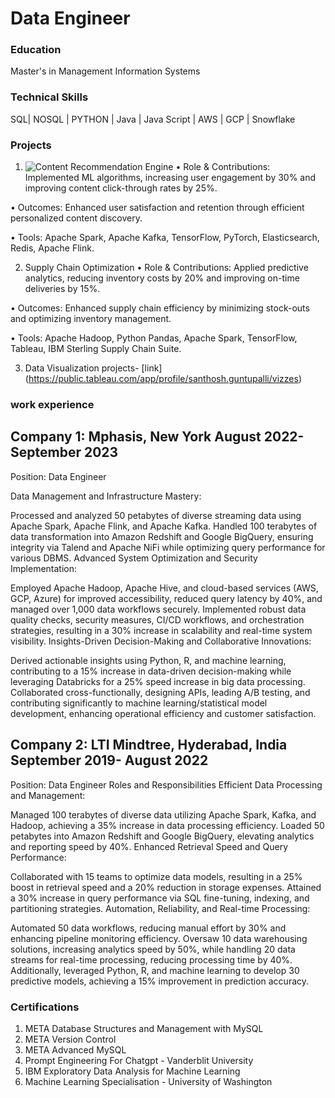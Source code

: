 # Data Engineer

### Education
Master's in Management Information Systems

### Technical Skills
SQL| NOSQL | PYTHON | Java | Java Script | AWS | GCP | Snowflake



### Projects

1.	![Content Recommendation Engine](https://mrs-sg-bfc2e6fa78db.herokuapp.com/)
•	Role & Contributions: Implemented ML algorithms, increasing user engagement by 30% and improving content click-through rates by 25%.

•	Outcomes: Enhanced user satisfaction and retention through efficient personalized content discovery.

•	Tools: Apache Spark, Apache Kafka, TensorFlow, PyTorch, Elasticsearch, Redis, Apache Flink.

2. Supply Chain Optimization
•	Role & Contributions: Applied predictive analytics, reducing inventory costs by 20% and improving on-time deliveries by 15%.

•	Outcomes: Enhanced supply chain efficiency by minimizing stock-outs and optimizing inventory management.

•	Tools: Apache Hadoop, Python Pandas, Apache Spark, TensorFlow, Tableau, IBM Sterling Supply Chain Suite.

3. Data Visualization projects- [link] (https://public.tableau.com/app/profile/santhosh.guntupalli/vizzes)

 ### work experience

## Company 1: Mphasis, New York                                                          August 2022- September 2023
Position: Data Engineer

Data Management and Infrastructure Mastery:

Processed and analyzed 50 petabytes of diverse streaming data using Apache Spark, Apache Flink, and Apache Kafka.
Handled 100 terabytes of data transformation into Amazon Redshift and Google BigQuery, ensuring integrity via Talend and Apache NiFi while optimizing query performance for various DBMS.
Advanced System Optimization and Security Implementation:

Employed Apache Hadoop, Apache Hive, and cloud-based services (AWS, GCP, Azure) for improved accessibility, reduced query latency by 40%, and managed over 1,000 data workflows securely.
Implemented robust data quality checks, security measures, CI/CD workflows, and orchestration strategies, resulting in a 30% increase in scalability and real-time system visibility.
Insights-Driven Decision-Making and Collaborative Innovations:

Derived actionable insights using Python, R, and machine learning, contributing to a 15% increase in data-driven decision-making while leveraging Databricks for a 25% speed increase in big data processing.
Collaborated cross-functionally, designing APIs, leading A/B testing, and contributing significantly to machine learning/statistical model development, enhancing operational efficiency and customer satisfaction.

## Company 2: LTI Mindtree, Hyderabad, India                                                      September 2019- August 2022
Position: Data Engineer
Roles and Responsibilities
Efficient Data Processing and Management:

Managed 100 terabytes of diverse data utilizing Apache Spark, Kafka, and Hadoop, achieving a 35% increase in data processing efficiency.
Loaded 50 petabytes into Amazon Redshift and Google BigQuery, elevating analytics and reporting speed by 40%.
Enhanced Retrieval Speed and Query Performance:

Collaborated with 15 teams to optimize data models, resulting in a 25% boost in retrieval speed and a 20% reduction in storage expenses.
Attained a 30% increase in query performance via SQL fine-tuning, indexing, and partitioning strategies.
Automation, Reliability, and Real-time Processing:

Automated 50 data workflows, reducing manual effort by 30% and enhancing pipeline monitoring efficiency.
Oversaw 10 data warehousing solutions, increasing analytics speed by 50%, while handling 20 data streams for real-time processing, reducing processing time by 40%. Additionally, leveraged Python, R, and machine learning to develop 30 predictive models, achieving a 15% improvement in prediction accuracy.


### Certifications
1. META Database Structures and Management with MySQL
2. META Version Control
3. META Advanced MySQL
4. Prompt Engineering For Chatgpt - Vanderblit University
5. IBM Exploratory Data Analysis for Machine Learning
6. Machine Learning Specialisation - University of Washington

